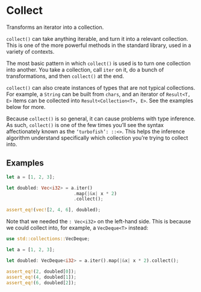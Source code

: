 # Collect

Transforms an iterator into a collection.

`collect()` can take anything iterable, and turn it into a relevant collection. This is one of the more powerful methods in the standard library, used in a variety of contexts.

The most basic pattern in which `collect()` is used is to turn one collection into another. You take a collection, call `iter` on it, do a bunch of transformations, and then `collect()` at the end.

`collect()` can also create instances of types that are not typical collections. For example, a `String` can be built from `chars`, and an iterator of `Result<T, E>` items can be collected into `Result<Collection<T>, E>`. See the examples below for more.

Because `collect()` is so general, it can cause problems with type inference. As such, `collect()` is one of the few times you’ll see the syntax affectionately known as the `‘turbofish’: ::<>`. This helps the inference algorithm understand specifically which collection you’re trying to collect into.

## Examples



```rust
let a = [1, 2, 3];

let doubled: Vec<i32> = a.iter()
                         .map(|&x| x * 2)
                         .collect();

assert_eq!(vec![2, 4, 6], doubled);
```

Note that we needed the `: Vec<i32>` on the left-hand side. This is because we could collect into, for example, a `VecDeque<T>` instead:

```rust
use std::collections::VecDeque;

let a = [1, 2, 3];

let doubled: VecDeque<i32> = a.iter().map(|&x| x * 2).collect();

assert_eq!(2, doubled[0]);
assert_eq!(4, doubled[1]);
assert_eq!(6, doubled[2]);
```
